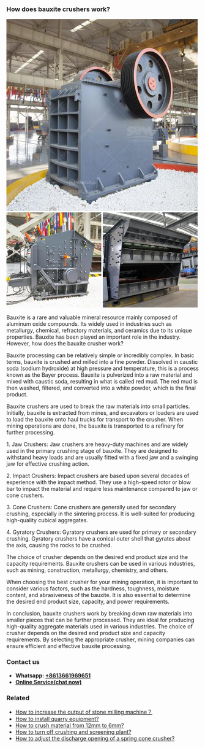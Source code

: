 <h3>How does bauxite crushers work?</h3><img src='1701744982.jpg' alt=''><p>Bauxite is a rare and valuable mineral resource mainly composed of aluminum oxide compounds. Its widely used in industries such as metallurgy, chemical, refractory materials, and ceramics due to its unique properties. Bauxite has been played an important role in the industry. However, how does the bauxite crusher work?</p><p>Bauxite processing can be relatively simple or incredibly complex. In basic terms, bauxite is crushed and milled into a fine powder. Dissolved in caustic soda (sodium hydroxide) at high pressure and temperature, this is a process known as the Bayer process. Bauxite is pulverized into a raw material and mixed with caustic soda, resulting in what is called red mud. The red mud is then washed, filtered, and converted into a white powder, which is the final product.</p><p>Bauxite crushers are used to break the raw materials into small particles. Initially, bauxite is extracted from mines, and excavators or loaders are used to load the bauxite onto haul trucks for transport to the crusher. When mining operations are done, the bauxite is transported to a refinery for further processing.</p><p>1. Jaw Crushers: Jaw crushers are heavy-duty machines and are widely used in the primary crushing stage of bauxite. They are designed to withstand heavy loads and are usually fitted with a fixed jaw and a swinging jaw for effective crushing action.</p><p>2. Impact Crushers: Impact crushers are based upon several decades of experience with the impact method. They use a high-speed rotor or blow bar to impact the material and require less maintenance compared to jaw or cone crushers.</p><p>3. Cone Crushers: Cone crushers are generally used for secondary crushing, especially in the sintering process. It is well-suited for producing high-quality cubical aggregates.</p><p>4. Gyratory Crushers: Gyratory crushers are used for primary or secondary crushing. Gyratory crushers have a conical outer shell that gyrates about the axis, causing the rocks to be crushed.</p><p>The choice of crusher depends on the desired end product size and the capacity requirements. Bauxite crushers can be used in various industries, such as mining, construction, metallurgy, chemistry, and others.</p><p>When choosing the best crusher for your mining operation, it is important to consider various factors, such as the hardness, toughness, moisture content, and abrasiveness of the bauxite. It is also essential to determine the desired end product size, capacity, and power requirements.</p><p>In conclusion, bauxite crushers work by breaking down raw materials into smaller pieces that can be further processed. They are ideal for producing high-quality aggregate materials used in various industries. The choice of crusher depends on the desired end product size and capacity requirements. By selecting the appropriate crusher, mining companies can ensure efficient and effective bauxite processing.</p><h3>Contact us</h3><ul><li><strong>Whatsapp:&nbsp;<a href="https://wa.me/8613661969651">+8613661969651</a></strong></li><li><a href="https://swt.shibang-china.com/?git&amp;zhl&amp;How does bauxite crushers work"><strong>Online Service(chat now)</strong></a></li></ul><h3>Related</h3><ul><li><a href='How to increase the output of stone milling machine？.md'>How to increase the output of stone milling machine？</a></li><li><a href='How to install quarry equipment.md'>How to install quarry equipment?</a></li><li><a href='How to crush material from 12mm to 6mm.md'>How to crush material from 12mm to 6mm?</a></li><li><a href='How to turn off crushing and screening plant.md'>How to turn off crushing and screening plant?</a></li><li><a href='How to adjust the discharge opening of a spring cone crusher.md'>How to adjust the discharge opening of a spring cone crusher?</a></li></ul>